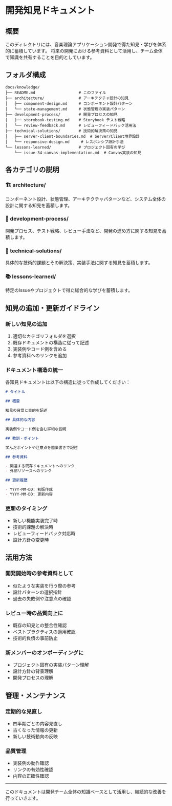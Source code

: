 # 開発知見ドキュメント

## 概要

このディレクトリには、音楽理論アプリケーション開発で得た知見・学びを体系的に蓄積しています。
将来の開発における参考資料として活用し、チーム全体で知識を共有することを目的としています。

## フォルダ構成

```
docs/knowledge/
├── README.md                   # このファイル
├── architecture/               # アーキテクチャ設計の知見
│   ├── component-design.md     # コンポーネント設計パターン
│   └── state-management.md     # 状態管理の実装パターン
├── development-process/        # 開発プロセスの知見
│   ├── storybook-testing.md    # Storybook テスト戦略
│   └── review-feedback.md      # レビューフィードバック活用法
├── technical-solutions/        # 技術的解決策の知見
│   ├── server-client-boundaries.md  # Server/Client境界設計
│   └── responsive-design.md     # レスポンシブ設計手法
└── lessons-learned/            # プロジェクト固有の学び
    └── issue-34-canvas-implementation.md  # Canvas実装の知見
```

## 各カテゴリの説明

### 🏗️ architecture/

コンポーネント設計、状態管理、アーキテクチャパターンなど、システム全体の設計に関する知見を蓄積します。

### 🔄 development-process/

開発プロセス、テスト戦略、レビュー手法など、開発の進め方に関する知見を蓄積します。

### 🔧 technical-solutions/

具体的な技術的課題とその解決策、実装手法に関する知見を蓄積します。

### 📚 lessons-learned/

特定のIssueやプロジェクトで得た総合的な学びを蓄積します。

## 知見の追加・更新ガイドライン

### 新しい知見の追加

1. 適切なカテゴリフォルダを選択
2. 既存ドキュメントの構造に従って記述
3. 実装例やコード例を含める
4. 参考資料へのリンクを追加

### ドキュメント構造の統一

各知見ドキュメントは以下の構造に従って作成してください：

```markdown
# タイトル

## 概要

知見の背景と目的を記述

## 具体的な内容

実装例やコード例を含む詳細な説明

## 教訓・ポイント

学んだポイントや注意点を箇条書きで記述

## 参考資料

- 関連する既存ドキュメントへのリンク
- 外部リソースへのリンク

## 更新履歴

- YYYY-MM-DD: 初版作成
- YYYY-MM-DD: 更新内容
```

### 更新のタイミング

- 新しい機能実装完了時
- 技術的課題の解決時
- レビューフィードバック対応時
- 設計方針の変更時

## 活用方法

### 開発開始時の参考資料として

- 似たような実装を行う際の参考
- 設計パターンの選択指針
- 過去の失敗例や注意点の確認

### レビュー時の品質向上に

- 既存の知見との整合性確認
- ベストプラクティスの適用確認
- 技術的負債の事前防止

### 新メンバーのオンボーディングに

- プロジェクト固有の実装パターン理解
- 設計方針の背景理解
- 開発プロセスの理解

## 管理・メンテナンス

### 定期的な見直し

- 四半期ごとの内容見直し
- 古くなった情報の更新
- 新しい技術動向の反映

### 品質管理

- 実装例の動作確認
- リンクの有効性確認
- 内容の正確性確認

---

このドキュメントは開発チーム全体の知識ベースとして活用し、継続的な改善を行っていきます。
